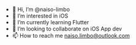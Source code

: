 - 👋 Hi, I’m @naiso-limbo
- 👀 I’m interested in iOS
- 🌱 I’m currently learning Flutter
- 💞️ I’m looking to collaborate on iOS App dev
- 📫 How to reach me naiso.limbo@outlook.com

<!---
nasio-limbo/nasio-limbo is a ✨ special ✨ repository because its `README.md` (this file) appears on your GitHub profile.
You can click the Preview link to take a look at your changes.
--->
